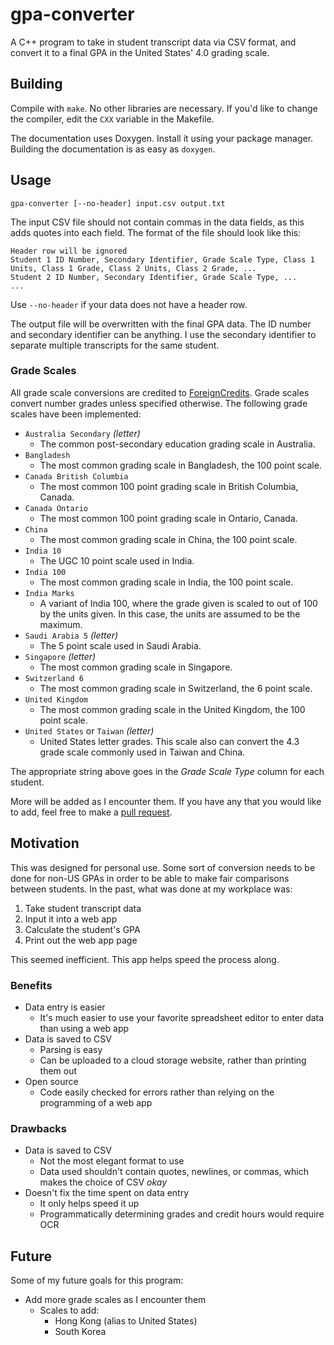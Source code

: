# gpa-converter

A C++ program to take in student transcript data via CSV format, and convert it to a final GPA in the United States' 4.0 grading scale.

## Building

Compile with `make`. No other libraries are necessary. If you'd like to change the compiler, edit the `CXX` variable in the Makefile.

The documentation uses Doxygen. Install it using your package manager. Building the documentation is as easy as `doxygen`.

## Usage

    gpa-converter [--no-header] input.csv output.txt

The input CSV file should not contain commas in the data fields, as this adds quotes into each field. The format of the file should look like this:

    Header row will be ignored
    Student 1 ID Number, Secondary Identifier, Grade Scale Type, Class 1 Units, Class 1 Grade, Class 2 Units, Class 2 Grade, ...
    Student 2 ID Number, Secondary Identifier, Grade Scale Type, ...
    ...

Use `--no-header` if your data does not have a header row.

The output file will be overwritten with the final GPA data. The ID number and secondary identifier can be anything. I use the secondary identifier to separate multiple transcripts for the same student.

### Grade Scales

All grade scale conversions are credited to [ForeignCredits](http://www.foreigncredits.com/Resources/Grade-Conversion/). Grade scales convert number grades unless specified otherwise. The following grade scales have been implemented:

* `Australia Secondary` *(letter)*
    * The common post-secondary education grading scale in Australia.
* `Bangladesh`
    * The most common grading scale in Bangladesh, the 100 point scale.
* `Canada British Columbia`
    * The most common 100 point grading scale in British Columbia, Canada.
* `Canada Ontario`
    * The most common 100 point grading scale in Ontario, Canada.
* `China`
    * The most common grading scale in China, the 100 point scale.
* `India 10`
    * The UGC 10 point scale used in India.
* `India 100`
    * The most common grading scale in India, the 100 point scale.
* `India Marks`
    * A variant of India 100, where the grade given is scaled to out of 100 by the units given. In this case, the units are assumed to be the maximum.
* `Saudi Arabia 5` *(letter)*
    * The 5 point scale used in Saudi Arabia.
* `Singapore` *(letter)*
    * The most common grading scale in Singapore.
* `Switzerland 6`
    * The most common grading scale in Switzerland, the 6 point scale.
* `United Kingdom`
    * The most common grading scale in the United Kingdom, the 100 point scale.
* `United States` or `Taiwan` *(letter)*
    * United States letter grades. This scale also can convert the 4.3 grade scale commonly used in Taiwan and China.

The appropriate string above goes in the *Grade Scale Type* column for each student.

More will be added as I encounter them. If you have any that you would like to add, feel free to make a [pull request](https://github.com/jlperona/gpa-converter/pulls).

## Motivation

This was designed for personal use. Some sort of conversion needs to be done for non-US GPAs in order to be able to make fair comparisons between students. In the past, what was done at my workplace was:

1. Take student transcript data
2. Input it into a web app
3. Calculate the student's GPA
4. Print out the web app page

This seemed inefficient. This app helps speed the process along.

### Benefits

* Data entry is easier
    * It's much easier to use your favorite spreadsheet editor to enter data than using a web app
* Data is saved to CSV
    * Parsing is easy
    * Can be uploaded to a cloud storage website, rather than printing them out
* Open source
    * Code easily checked for errors rather than relying on the programming of a web app

### Drawbacks

* Data is saved to CSV
    * Not the most elegant format to use
    * Data used shouldn't contain quotes, newlines, or commas, which makes the choice of CSV *okay*
* Doesn't fix the time spent on data entry
    * It only helps speed it up
    * Programmatically determining grades and credit hours would require OCR

## Future

Some of my future goals for this program:

* Add more grade scales as I encounter them
    * Scales to add:
        * Hong Kong (alias to United States)
        * South Korea

